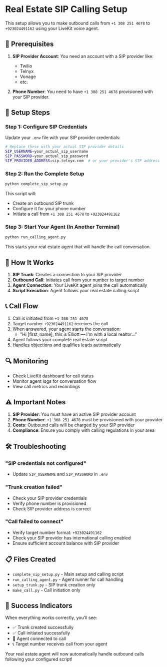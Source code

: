 # Real Estate SIP Calling Setup

This setup allows you to make outbound calls from `+1 308 251 4678` to `+923024491162` using your LiveKit voice agent.

## 🔧 Prerequisites

1. **SIP Provider Account**: You need an account with a SIP provider like:
   - Twilio
   - Telnyx  
   - Vonage
   - etc.

2. **Phone Number**: You need to have `+1 308 251 4678` provisioned with your SIP provider.

## 📝 Setup Steps

### Step 1: Configure SIP Credentials

Update your `.env` file with your SIP provider credentials:

```bash
# Replace these with your actual SIP provider details
SIP_USERNAME=your_actual_sip_username
SIP_PASSWORD=your_actual_sip_password  
SIP_PROVIDER_ADDRESS=sip.telnyx.com  # or your provider's SIP address
```

### Step 2: Run the Complete Setup

```bash
python complete_sip_setup.py
```

This script will:
- Create an outbound SIP trunk
- Configure it for your phone number
- Initiate a call from `+1 308 251 4678` to `+923024491162`

### Step 3: Start Your Agent (In Another Terminal)

```bash
python run_calling_agent.py
```

This starts your real estate agent that will handle the call conversation.

## 🎯 How It Works

1. **SIP Trunk**: Creates a connection to your SIP provider
2. **Outbound Call**: Initiates call from your number to target number
3. **Agent Connection**: Your LiveKit agent joins the call automatically
4. **Script Execution**: Agent follows your real estate calling script

## 📞 Call Flow

1. Call is initiated from `+1 308 251 4678`
2. Target number `+923024491162` receives the call
3. When answered, your agent starts the conversation:
   - "Hi [first_name], this is Elliott — I'm with a local realtor..."
4. Agent follows your complete real estate script
5. Handles objections and qualifies leads automatically

## 🔍 Monitoring

- Check LiveKit dashboard for call status
- Monitor agent logs for conversation flow
- View call metrics and recordings

## ⚠️ Important Notes

1. **SIP Provider**: You must have an active SIP provider account
2. **Phone Number**: `+1 308 251 4678` must be provisioned with your provider
3. **Costs**: Outbound calls will be charged by your SIP provider
4. **Compliance**: Ensure you comply with calling regulations in your area

## 🛠️ Troubleshooting

### "SIP credentials not configured"
- Update `SIP_USERNAME` and `SIP_PASSWORD` in `.env`

### "Trunk creation failed"  
- Check your SIP provider credentials
- Verify phone number is provisioned
- Check SIP provider address is correct

### "Call failed to connect"
- Verify target number format: `+923024491162`
- Check your SIP provider has international calling enabled
- Ensure sufficient account balance with SIP provider

## 📋 Files Created

- `complete_sip_setup.py` - Main setup and calling script
- `run_calling_agent.py` - Agent runner for call handling  
- `setup_trunk.py` - SIP trunk creation only
- `make_call.py` - Call initiation only

## 🎉 Success Indicators

When everything works correctly, you'll see:
- ✅ Trunk created successfully
- ✅ Call initiated successfully  
- 🤖 Agent connected to call
- 📞 Target number receives call from your agent

Your real estate agent will now automatically handle outbound calls following your configured script!
